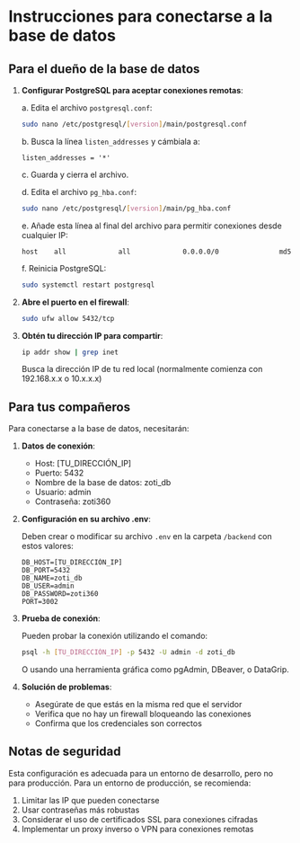 # Instrucciones para conectarse a la base de datos

## Para el dueño de la base de datos

1. **Configurar PostgreSQL para aceptar conexiones remotas**:

   a. Edita el archivo `postgresql.conf`:
   ```bash
   sudo nano /etc/postgresql/[version]/main/postgresql.conf
   ```
   
   b. Busca la línea `listen_addresses` y cámbiala a:
   ```
   listen_addresses = '*'
   ```
   
   c. Guarda y cierra el archivo.

   d. Edita el archivo `pg_hba.conf`:
   ```bash
   sudo nano /etc/postgresql/[version]/main/pg_hba.conf
   ```
   
   e. Añade esta línea al final del archivo para permitir conexiones desde cualquier IP:
   ```
   host    all             all             0.0.0.0/0               md5
   ```
   
   f. Reinicia PostgreSQL:
   ```bash
   sudo systemctl restart postgresql
   ```

2. **Abre el puerto en el firewall**:
   ```bash
   sudo ufw allow 5432/tcp
   ```

3. **Obtén tu dirección IP para compartir**:
   ```bash
   ip addr show | grep inet
   ```
   
   Busca la dirección IP de tu red local (normalmente comienza con 192.168.x.x o 10.x.x.x)

## Para tus compañeros

Para conectarse a la base de datos, necesitarán:

1. **Datos de conexión**:
   - Host: [TU_DIRECCIÓN_IP]
   - Puerto: 5432
   - Nombre de la base de datos: zoti_db
   - Usuario: admin
   - Contraseña: zoti360

2. **Configuración en su archivo .env**:
   
   Deben crear o modificar su archivo `.env` en la carpeta `/backend` con estos valores:
   ```
   DB_HOST=[TU_DIRECCIÓN_IP]
   DB_PORT=5432
   DB_NAME=zoti_db
   DB_USER=admin
   DB_PASSWORD=zoti360
   PORT=3002
   ```

3. **Prueba de conexión**:

   Pueden probar la conexión utilizando el comando:
   ```bash
   psql -h [TU_DIRECCIÓN_IP] -p 5432 -U admin -d zoti_db
   ```

   O usando una herramienta gráfica como pgAdmin, DBeaver, o DataGrip.

4. **Solución de problemas**:
   - Asegúrate de que estás en la misma red que el servidor
   - Verifica que no hay un firewall bloqueando las conexiones
   - Confirma que los credenciales son correctos

## Notas de seguridad

Esta configuración es adecuada para un entorno de desarrollo, pero no para producción. Para un entorno de producción, se recomienda:

1. Limitar las IP que pueden conectarse
2. Usar contraseñas más robustas
3. Considerar el uso de certificados SSL para conexiones cifradas
4. Implementar un proxy inverso o VPN para conexiones remotas

